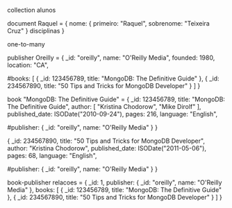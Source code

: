 collection alunos

document Raquel =
{
  nome: { primeiro: "Raquel", sobrenome: "Teixeira Cruz" }
  disciplinas
}

one-to-many

publisher Oreilly =
{
  _id: "oreilly",
  name: "O'Reilly Media",
  founded: 1980,
  location: "CA",

  #books: [
    { _id: 123456789, title: "MongoDB: The Definitive Guide" },
    { _id: 234567890, title: "50 Tips and Tricks for MongoDB Developer" }
  ]
}

book "MongoDB: The Definitive Guide" =
{
  _id: 123456789,
  title: "MongoDB: The Definitive Guide",
  author: [ "Kristina Chodorow", "Mike Dirolf" ],
  published_date: ISODate("2010-09-24"),
  pages: 216,
  language: "English",

  #publisher: { _id: "oreilly", name: "O'Reilly Media" }
}

{
  _id: 234567890,
  title: "50 Tips and Tricks for MongoDB Developer",
  author: "Kristina Chodorow",
  published_date: ISODate("2011-05-06"),
  pages: 68,
  language: "English",

  #publisher: { _id: "oreilly", name: "O'Reilly Media" }
}

book-publisher relacoes =
{
  _id: 1,
  publisher: { _id: "oreilly", name: "O'Reilly Media" },
  books: [
    { _id: 123456789, title: "MongoDB: The Definitive Guide" },
    { _id: 234567890, title: "50 Tips and Tricks for MongoDB Developer" }
  ]
}